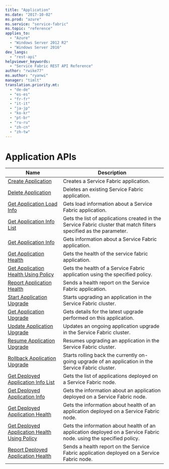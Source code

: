 ```yaml
---
title: "Application"
ms.date: "2017-10-02"
ms.prod: "azure"
ms.service: "service-fabric"
ms.topic: "reference"
applies_to: 
  - "Azure"
  - "Windows Server 2012 R2"
  - "Windows Server 2016"
dev_langs: 
  - "rest-api"
helpviewer_keywords: 
  - "Service Fabric REST API Reference"
author: "rwike77"
ms.author: "ryanwi"
manager: "timlt"
translation.priority.mt: 
  - "de-de"
  - "es-es"
  - "fr-fr"
  - "it-it"
  - "ja-jp"
  - "ko-kr"
  - "pt-br"
  - "ru-ru"
  - "zh-cn"
  - "zh-tw"
---
```

# Application APIs

| Name | Description |
| --- | --- |
| [Create Application](sfclient-v60-api-createapplication.md) | Creates a Service Fabric application.<br/> |
| [Delete Application](sfclient-v60-api-deleteapplication.md) | Deletes an existing Service Fabric application.<br/> |
| [Get Application Load Info](sfclient-v60-api-getapplicationloadinfo.md) | Gets load information about a Service Fabric application.<br/> |
| [Get Application Info List](sfclient-v60-api-getapplicationinfolist.md) | Gets the list of applications created in the Service Fabric cluster that match filters specified as the parameter.<br/> |
| [Get Application Info](sfclient-v60-api-getapplicationinfo.md) | Gets information about a Service Fabric application.<br/> |
| [Get Application Health](sfclient-v60-api-getapplicationhealth.md) | Gets the health of the service fabric application.<br/> |
| [Get Application Health Using Policy](sfclient-v60-api-getapplicationhealthusingpolicy.md) | Gets the health of a Service Fabric application using the specified policy.<br/> |
| [Report Application Health](sfclient-v60-api-reportapplicationhealth.md) | Sends a health report on the Service Fabric application.<br/> |
| [Start Application Upgrade](sfclient-v60-api-startapplicationupgrade.md) | Starts upgrading an application in the Service Fabric cluster.<br/> |
| [Get Application Upgrade](sfclient-v60-api-getapplicationupgrade.md) | Gets details for the latest upgrade performed on this application.<br/> |
| [Update Application Upgrade](sfclient-v60-api-updateapplicationupgrade.md) | Updates an ongoing application upgrade in the Service Fabric cluster.<br/> |
| [Resume Application Upgrade](sfclient-v60-api-resumeapplicationupgrade.md) | Resumes upgrading an application in the Service Fabric cluster.<br/> |
| [Rollback Application Upgrade](sfclient-v60-api-rollbackapplicationupgrade.md) | Starts rolling back the currently on-going upgrade of an application in the Service Fabric cluster.<br/> |
| [Get Deployed Application Info List](sfclient-v60-api-getdeployedapplicationinfolist.md) | Gets the list of applications deployed on a Service Fabric node.<br/> |
| [Get Deployed Application Info](sfclient-v60-api-getdeployedapplicationinfo.md) | Gets the information about an application deployed on a Service Fabric node.<br/> |
| [Get Deployed Application Health](sfclient-v60-api-getdeployedapplicationhealth.md) | Gets the information about health of an application deployed on a Service Fabric node.<br/> |
| [Get Deployed Application Health Using Policy](sfclient-v60-api-getdeployedapplicationhealthusingpolicy.md) | Gets the information about health of an application deployed on a Service Fabric node. using the specified policy.<br/> |
| [Report Deployed Application Health](sfclient-v60-api-reportdeployedapplicationhealth.md) | Sends a health report on the Service Fabric application deployed on a Service Fabric node.<br/> |

